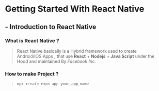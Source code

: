 # Getting Started With React Native
## - Introduction to React Native
### What is React Native ?
> React Native basically is a Hybrid framework used to create Android/IOS Apps , that use **React** + **Nodejs** +  **Java Script** under the Hood and maintained By *Facebook Inc*.
### How to make Project ?
> `npx create-expo-app your_app_name`